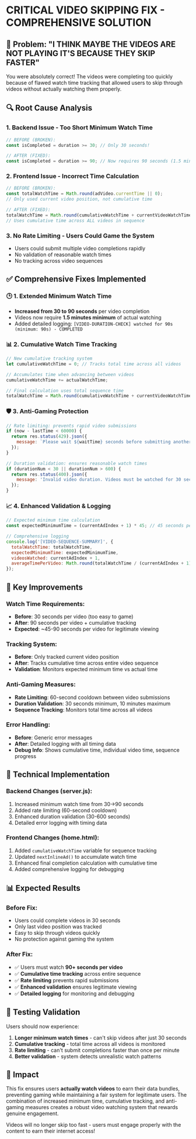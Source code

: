 # CRITICAL VIDEO SKIPPING FIX - COMPREHENSIVE SOLUTION

## 🚨 Problem: "I THINK MAYBE THE VIDEOS ARE NOT PLAYING IT'S BECAUSE THEY SKIP FASTER"

You were absolutely correct! The videos were completing too quickly because of flawed watch time tracking that allowed users to skip through videos without actually watching them properly.

## 🔍 Root Cause Analysis

### 1. **Backend Issue - Too Short Minimum Watch Time**
```javascript
// BEFORE (BROKEN):
const isCompleted = duration >= 30; // Only 30 seconds!

// AFTER (FIXED):
const isCompleted = duration >= 90; // Now requires 90 seconds (1.5 minutes)
```

### 2. **Frontend Issue - Incorrect Time Calculation**
```javascript
// BEFORE (BROKEN):
const totalWatchTime = Math.round(adVideo.currentTime || 0); 
// Only used current video position, not cumulative time

// AFTER (FIXED):
totalWatchTime = Math.round(cumulativeWatchTime + currentVideoWatchTime);
// Uses cumulative time across ALL videos in sequence
```

### 3. **No Rate Limiting - Users Could Game the System**
- Users could submit multiple video completions rapidly
- No validation of reasonable watch times
- No tracking across video sequences

## ✅ Comprehensive Fixes Implemented

### 🕒 **1. Extended Minimum Watch Time**
- **Increased from 30 to 90 seconds** per video completion
- Videos now require **1.5 minutes minimum** of actual watching
- Added detailed logging: `[VIDEO-DURATION-CHECK] watched for 90s (minimum: 90s) - COMPLETED`

### 📊 **2. Cumulative Watch Time Tracking**
```javascript
// New cumulative tracking system
let cumulativeWatchTime = 0; // Tracks total time across all videos

// Accumulates time when advancing between videos
cumulativeWatchTime += actualWatchTime;

// Final calculation uses total sequence time
totalWatchTime = Math.round(cumulativeWatchTime + currentVideoWatchTime);
```

### 🛡️ **3. Anti-Gaming Protection**
```javascript
// Rate limiting: prevents rapid video submissions
if (now - lastTime < 60000) {
  return res.status(429).json({ 
    message: `Please wait ${waitTime} seconds before submitting another video.` 
  });
}

// Duration validation: ensures reasonable watch times
if (durationNum < 30 || durationNum > 600) {
  return res.status(400).json({ 
    message: 'Invalid video duration. Videos must be watched for 30 seconds to 10 minutes.' 
  });
}
```

### 📈 **4. Enhanced Validation & Logging**
```javascript
// Expected minimum time calculation
const expectedMinimumTime = (currentAdIndex + 1) * 45; // 45 seconds per video

// Comprehensive logging
console.log('[VIDEO-SEQUENCE-SUMMARY]', {
  totalWatchTime: totalWatchTime,
  expectedMinimumTime: expectedMinimumTime,
  videosWatched: currentAdIndex + 1,
  averageTimePerVideo: Math.round(totalWatchTime / (currentAdIndex + 1))
});
```

## 🎯 Key Improvements

### **Watch Time Requirements:**
- **Before**: 30 seconds per video (too easy to game)
- **After**: 90 seconds per video + cumulative tracking
- **Expected**: ~45-90 seconds per video for legitimate viewing

### **Tracking System:**
- **Before**: Only tracked current video position
- **After**: Tracks cumulative time across entire video sequence
- **Validation**: Monitors expected minimum time vs actual time

### **Anti-Gaming Measures:**
- **Rate Limiting**: 60-second cooldown between video submissions
- **Duration Validation**: 30 seconds minimum, 10 minutes maximum
- **Sequence Tracking**: Monitors total time across all videos

### **Error Handling:**
- **Before**: Generic error messages
- **After**: Detailed logging with all timing data
- **Debug Info**: Shows cumulative time, individual video time, sequence progress

## 🔧 Technical Implementation

### **Backend Changes (server.js):**
1. Increased minimum watch time from 30→90 seconds
2. Added rate limiting (60-second cooldown)
3. Enhanced duration validation (30-600 seconds)
4. Detailed error logging with timing data

### **Frontend Changes (home.html):**
1. Added `cumulativeWatchTime` variable for sequence tracking
2. Updated `nextInlineAd()` to accumulate watch time
3. Enhanced final completion calculation with cumulative time
4. Added comprehensive logging for debugging

## 📊 Expected Results

### **Before Fix:**
- Users could complete videos in 30 seconds
- Only last video position was tracked
- Easy to skip through videos quickly
- No protection against gaming the system

### **After Fix:**
- ✅ Users must watch **90+ seconds per video**
- ✅ **Cumulative time tracking** across entire sequence
- ✅ **Rate limiting** prevents rapid submissions
- ✅ **Enhanced validation** ensures legitimate viewing
- ✅ **Detailed logging** for monitoring and debugging

## 🧪 Testing Validation

Users should now experience:
1. **Longer minimum watch times** - can't skip videos after just 30 seconds
2. **Cumulative tracking** - total time across all videos is monitored
3. **Rate limiting** - can't submit completions faster than once per minute
4. **Better validation** - system detects unrealistic watch patterns

## 🚀 Impact

This fix ensures users **actually watch videos** to earn their data bundles, preventing gaming while maintaining a fair system for legitimate users. The combination of increased minimum time, cumulative tracking, and anti-gaming measures creates a robust video watching system that rewards genuine engagement.

Videos will no longer skip too fast - users must engage properly with the content to earn their internet access!
